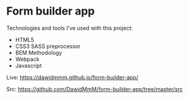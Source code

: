 # Form builder app

Technologies and tools I've used with this project:

  - HTML5
  - CSS3 SASS preprocessor
  - BEM Methodology
  - Webpack
  - Javascript

  Live: https://dawidmmm.github.io/form-builder-app/

  Src: https://github.com/DawidMmM/form-builder-app/tree/master/src
